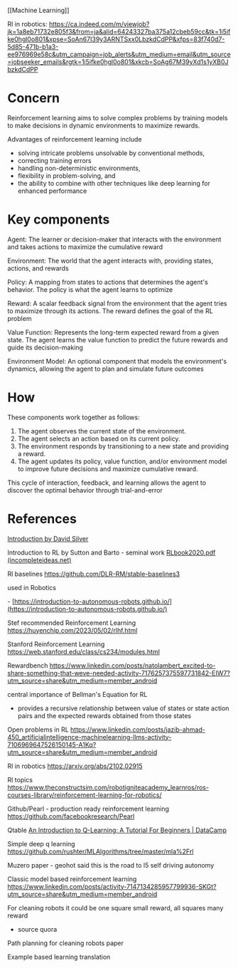 [[Machine Learning]]

Rl in robotics:
https://ca.indeed.com/m/viewjob?jk=1a8eb71732e805f3&from=ja&alid=64243327ba375a12cbeb59cc&tk=1i5ifke0hgl0o801&xpse=SoAn67I39y3ARNTSxx0LbzkdCdPP&xfps=83f740d7-5d85-471b-b1a3-ee976969e58c&utm_campaign=job_alerts&utm_medium=email&utm_source=jobseeker_emails&rgtk=1i5ifke0hgl0o801&xkcb=SoAg67M39yXd1s1yXB0JbzkdCdPP
# Concern
Reinforcement learning aims to solve complex problems by training models to make decisions in dynamic environments to maximize rewards. 

Advantages of reinforcement learning include 
* solving intricate problems unsolvable by conventional methods, 
* correcting training errors
* handling non-deterministic environments, 
* flexibility in problem-solving, and 
* the ability to combine with other techniques like deep learning for enhanced performance

# Key components

Agent: The learner or decision-maker that interacts with the environment and takes actions to maximize the cumulative reward

Environment: The world that the agent interacts with, providing states, actions, and rewards

Policy: A mapping from states to actions that determines the agent's behavior. The policy is what the agent learns to optimize

Reward: A scalar feedback signal from the environment that the agent tries to maximize through its actions. The reward defines the goal of the RL problem

Value Function: Represents the long-term expected reward from a given state. The agent learns the value function to predict the future rewards and guide its decision-making

Environment Model: An optional component that models the environment's dynamics, allowing the agent to plan and simulate future outcomes

# How
These components work together as follows:
1. The agent observes the current state of the environment.
2. The agent selects an action based on its current policy.
3. The environment responds by transitioning to a new state and providing a reward.
4. The agent updates its policy, value function, and/or environment model to improve future decisions and maximize cumulative reward.

This cycle of interaction, feedback, and learning allows the agent to discover the optimal behavior through trial-and-error

# References

[Introduction by David Silver](https://youtube.com/playlist?list=PLqYmG7hTraZDM-OYHWgPebj2MfCFzFObQ&si=_v95K7g6UCToQ2eX)

Introduction to RL by Sutton and Barto - seminal work
[RLbook2020.pdf (incompleteideas.net)](http://incompleteideas.net/book/RLbook2020.pdf)

Rl baselines
https://github.com/DLR-RM/stable-baselines3

used in Robotics

- [https://introduction-to-autonomous-robots.github.io/](https://introduction-to-autonomous-robots.github.io/)

Stef recommended Reinforcement Learning
https://huyenchip.com/2023/05/02/rlhf.html

Stanford Reinforcement Learning
https://web.stanford.edu/class/cs234/modules.html

Rewardbench
https://www.linkedin.com/posts/natolambert_excited-to-share-something-that-weve-needed-activity-7176257375597731842-EIW7?utm_source=share&utm_medium=member_android

central importance of Bellman's Equation for RL
- provides a recursive relationship between value of states or state action pairs and the expected rewards obtained from those states

Open problems in RL
https://www.linkedin.com/posts/jazib-ahmad-450_artificialintelligence-machinelearning-llms-activity-7106969647526150145-A1Kq?utm_source=share&utm_medium=member_android

Rl in robotics
https://arxiv.org/abs/2102.02915

Rl topics
https://www.theconstructsim.com/robotigniteacademy_learnros/ros-courses-library/reinforcement-learning-for-robotics/

Github/Pearl - production ready reinforcement learning
https://github.com/facebookresearch/Pearl

Qtable
[An Introduction to Q-Learning: A Tutorial For Beginners | DataCamp](https://www.datacamp.com/tutorial/introduction-q-learning-beginner-tutorial)

Simple deep q learning
https://github.com/rushter/MLAlgorithms/tree/master/mla%2Frl

Muzero paper - geohot said this is the road to l5 self driving autonomy

Classic model based reinforcement learning
https://www.linkedin.com/posts/activity-7147134285957799936-SKGt?utm_source=share&utm_medium=member_android

For cleaning robots it could be one square small reward, all squares many reward
- source quora

Path planning for cleaning robots paper

Example based learning translation